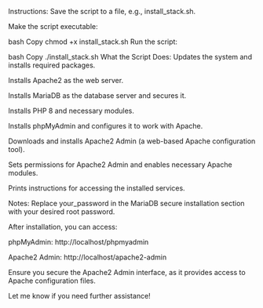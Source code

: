 Instructions:
Save the script to a file, e.g., install_stack.sh.

Make the script executable:

bash
Copy
chmod +x install_stack.sh
Run the script:

bash
Copy
./install_stack.sh
What the Script Does:
Updates the system and installs required packages.

Installs Apache2 as the web server.

Installs MariaDB as the database server and secures it.

Installs PHP 8 and necessary modules.

Installs phpMyAdmin and configures it to work with Apache.

Downloads and installs Apache2 Admin (a web-based Apache configuration tool).

Sets permissions for Apache2 Admin and enables necessary Apache modules.

Prints instructions for accessing the installed services.

Notes:
Replace your_password in the MariaDB secure installation section with your desired root password.

After installation, you can access:

phpMyAdmin: http://localhost/phpmyadmin

Apache2 Admin: http://localhost/apache2-admin

Ensure you secure the Apache2 Admin interface, as it provides access to Apache configuration files.

Let me know if you need further assistance!
